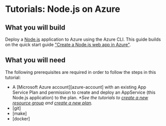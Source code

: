 # Tutorials: Node.js on Azure

## What you will build

Deploy a [Node.js][nodejs] application to Azure using the Azure CLI. This guide builds on the quick start guide ["Create a Node.js web app in Azure"][tutorial-base].

## What you will need

The following prerequisites are required in order to follow the steps in this tutorial:

- A [Microsoft Azure account][azure-account] with an existing App Service Plan and permission to create and deploy an AppService (this Node.js application) to the plan. _\*See the tutorials to [create a new resource group][tutorial-rg] and [create a new plan][tutorial-appservice-plan]._
- [git]
- [make]
- [docker]

[nodejs]: https://nodejs.org/en/
[tutorial-base]: https://docs.microsoft.com/en-us/azure/app-service/quickstart-nodejs?pivots=platform-linux
[tutorial-rg]: ../terraform/azure/resource-group/README.md
[tutorial-appservice-plan]: ../terraform/azure/appservice-plan/README.md
